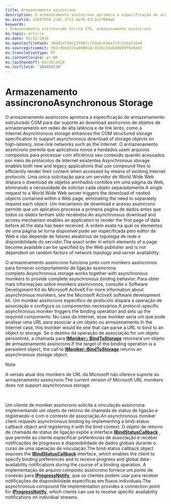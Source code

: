 ```yaml
---
title: Armazenamento assíncrono
description: O armazenamento assíncrono aprimora a especificação de armazenamento estruturado COM para dar suporte ao download assíncrono de objetos de armazenamento em redes de alta latência e de link lento, como a Internet.
ms.assetid: 12b97059-2c8c-4712-8a76-03c3ce7094a0
keywords:
- Armazenamento estruturado Strctd STG, armazenamento assíncrono
ms.topic: article
ms.date: 05/31/2018
ms.openlocfilehash: 39dd1d739223fb07c72de6c63ee173c316a132e0
ms.sourcegitcommit: 592c9bbd22ba69802dc353bcb5eb30699f9e9403
ms.translationtype: MT
ms.contentlocale: pt-BR
ms.lasthandoff: 08/20/2020
ms.locfileid: "104454234"
---
```

# <a name="asynchronous-storage"></a><span data-ttu-id="fdd21-104">Armazenamento assíncrono</span><span class="sxs-lookup"><span data-stu-id="fdd21-104">Asynchronous Storage</span></span>

<span data-ttu-id="fdd21-105">O armazenamento assíncrono aprimora a especificação de armazenamento estruturado COM para dar suporte ao download assíncrono de objetos de armazenamento em redes de alta latência e de link lento, como a Internet.</span><span class="sxs-lookup"><span data-stu-id="fdd21-105">Asynchronous storage enhances the COM structured storage specification to support asynchronous download of storage objects on high-latency, slow-link networks such as the Internet.</span></span> <span data-ttu-id="fdd21-106">O armazenamento assíncrono permite que aplicativos novos e herdados usem arquivos compostos para processar com eficiência seu conteúdo quando acessados por meio de protocolos de Internet existentes.</span><span class="sxs-lookup"><span data-stu-id="fdd21-106">Asynchronous storage enables both new and legacy applications that use compound files to efficiently render their content when accessed by means of existing Internet protocols.</span></span> <span data-ttu-id="fdd21-107">Uma única solicitação para um servidor de World Wide Web dispara o download de objetos aninhados contidos em uma página da Web, eliminando a necessidade de solicitar cada objeto separadamente.</span><span class="sxs-lookup"><span data-stu-id="fdd21-107">A single request to a World Wide Web server triggers the download of nested objects contained within a Web page, eliminating the need to separately request each object.</span></span> <span data-ttu-id="fdd21-108">Um mecanismo de download e acesso assíncrono permite que um aplicativo processe a primeira página de dados antes que todos os dados tenham sido recebidos.</span><span class="sxs-lookup"><span data-stu-id="fdd21-108">An asynchronous download and access mechanism enables an application to render the first page of data before all the data has been received.</span></span> <span data-ttu-id="fdd21-109">A ordem exata na qual os elementos de uma página se torna disponível pode ser especificada pelo editor da Web e não depende de fatores aleatórios de topologia de rede e disponibilidade do servidor.</span><span class="sxs-lookup"><span data-stu-id="fdd21-109">The exact order in which elements of a page become available can be specified by the Web publisher and is not dependent on random factors of network topology and server availability.</span></span>

<span data-ttu-id="fdd21-110">O armazenamento assíncrono funciona junto com monikers assíncronos para fornecer comportamento de ligação assíncrona completo.</span><span class="sxs-lookup"><span data-stu-id="fdd21-110">Asynchronous storage works together with asynchronous monikers to provide complete asynchronous binding behavior.</span></span> <span data-ttu-id="fdd21-111">Para obter mais informações sobre monikers assíncronos, consulte o Software Development Kit do Microsoft ActiveX.</span><span class="sxs-lookup"><span data-stu-id="fdd21-111">For more information about asynchronous monikers, see the Microsoft ActiveX software development kit.</span></span> <span data-ttu-id="fdd21-112">Um moniker assíncrono específico de protocolo dispara a operação de associação e configura os componentes necessários.</span><span class="sxs-lookup"><span data-stu-id="fdd21-112">A protocol-specific asynchronous moniker triggers the binding operation and sets up the required components.</span></span> <span data-ttu-id="fdd21-113">No caso da Internet, esse moniker seria um que pode analisar uma URL para associar a um objeto ou armazenamento.</span><span class="sxs-lookup"><span data-stu-id="fdd21-113">In the Internet case, this moniker would be one that can parse a URL to bind to an object or storage.</span></span> <span data-ttu-id="fdd21-114">Se o destino da operação de associação for um objeto persistente, a chamada para [**IMoniker:: BindToStorage**](/windows/win32/api/objidl/nf-objidl-imoniker-bindtostorage) retornará um objeto de armazenamento assíncrono.</span><span class="sxs-lookup"><span data-stu-id="fdd21-114">If the target of the binding operation is a persistent object, the call to [**IMoniker::BindToStorage**](/windows/win32/api/objidl/nf-objidl-imoniker-bindtostorage) returns an asynchronous storage object.</span></span>

> [!Note]  
> <span data-ttu-id="fdd21-115">A versão atual dos monikers de URL da Microsoft não oferece suporte ao armazenamento assíncrono.</span><span class="sxs-lookup"><span data-stu-id="fdd21-115">The current version of Microsoft URL monikers does not support asynchronous storage.</span></span>

 

<span data-ttu-id="fdd21-116">Um cliente de moniker assíncrono solicita a vinculação assíncrona implementando um objeto de retorno de chamada de status de ligação e registrando-o com o contexto de associação.</span><span class="sxs-lookup"><span data-stu-id="fdd21-116">An asynchronous moniker client requests asynchronous binding by implementing a bind-status callback object and registering it with the bind context.</span></span> <span data-ttu-id="fdd21-117">O objeto de retorno de chamada de status de ligação expõe a interface [**IBindStatusCallback**](/previous-versions/windows/internet-explorer/ie-developer/platform-apis/ms775060(v=vs.85)) , que permite ao cliente especificar preferências de associação e receber notificações de progresso e disponibilidade de dados globais durante o curso de uma operação de vinculação.</span><span class="sxs-lookup"><span data-stu-id="fdd21-117">The bind-status callback object exposes the [**IBindStatusCallback**](/previous-versions/windows/internet-explorer/ie-developer/platform-apis/ms775060(v=vs.85)) interface, which enables the client to specify binding preferences and to receive progress and global data-availability notifications during the course of a binding operation.</span></span> <span data-ttu-id="fdd21-118">A implementação de arquivo composto assíncrono fornece um ponto de conexão para [**IProgressNotify**](/windows/win32/api/objidl/nn-objidl-iprogressnotify), que os clientes podem usar para receber notificações de disponibilidade específicas em fluxos individuais.</span><span class="sxs-lookup"><span data-stu-id="fdd21-118">The asynchronous compound file implementation provides a connection point for [**IProgressNotify**](/windows/win32/api/objidl/nn-objidl-iprogressnotify), which clients can use to receive specific availability notifications on individual streams.</span></span>

 

 